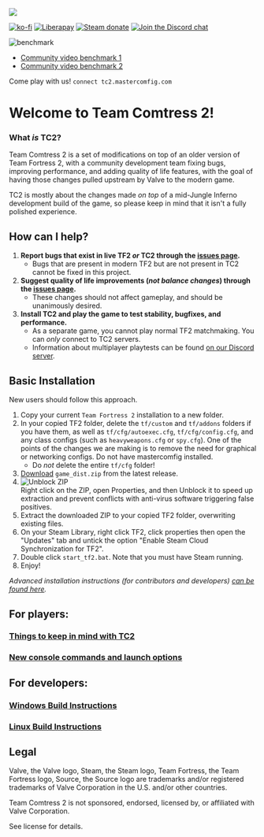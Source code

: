 <img src="https://user-images.githubusercontent.com/2672245/129457367-97e1df49-b44d-45f5-a46a-ce28839036bd.png" align="center">

[![ko-fi](https://img.shields.io/badge/Support%20me%20on-Ko--fi-FF5E5B.svg?logo=ko-fi&style=flat-square)](https://ko-fi.com/mastercoms)
[![Liberapay](https://img.shields.io/liberapay/receives/mastercoms.svg?logo=liberapay&style=flat-square)](https://liberapay.com/mastercoms/)
[![Steam donate](https://img.shields.io/badge/Donate%20via-Steam-00adee.svg?style=flat-square&logo=steam)](https://steamcommunity.com/tradeoffer/new/?partner=85845165&token=M9cQHh8N)
[![Join the Discord chat](https://img.shields.io/badge/Discord-%23patch--pack-5865F2.svg?style=flat-square&logo=discord)](https://discord.gg/CuPb2zV)

![benchmark](https://user-images.githubusercontent.com/2672245/176000726-21e45939-28ef-4e8e-b4f6-c0cba5ba4d1c.png)

* [Community video benchmark 1](https://youtu.be/Jj4IjW0EQ6Q)
* [Community video benchmark 2](https://youtu.be/VRMWTYv5Fmc)

Come play with us! `connect tc2.mastercomfig.com`

# Welcome to Team Comtress 2!

### What *is* TC2?

Team Comtress 2 is a set of modifications on top of an older version of Team Fortress 2, with a community development team fixing bugs, improving performance, and adding quality of life features, with the goal of having those changes pulled upstream by Valve to the modern game.

TC2 is mostly about the changes made _on top_ of a mid-Jungle Inferno development build of the game, so please keep in mind that it isn't a fully polished experience.

## How can I help?

1. **Report bugs that exist in live TF2 *or* TC2 through the [issues page](https://github.com/mastercomfig/tf2-patches/issues).**
	* Bugs that are present in modern TF2 but are not present in TC2 cannot be fixed in this project.
2. **Suggest quality of life improvements (*not balance changes*) through the [issues page](https://github.com/mastercomfig/tf2-patches/issues).**
	* These changes should not affect gameplay, and should be unanimously desired.
3. **Install TC2 and play the game to test stability, bugfixes, and performance.**
	* As a separate game, you cannot play normal TF2 matchmaking. You can *only* connect to TC2 servers.
	* Information about multiplayer playtests can be found [on our Discord server](https://discord.gg/CuPb2zV).

## Basic Installation

New users should follow this approach.

1. Copy your current `Team Fortress 2` installation to a new folder.
2. In your copied TF2 folder, delete the `tf/custom` and `tf/addons` folders if you have them, as well as `tf/cfg/autoexec.cfg`, `tf/cfg/config.cfg`, and any class configs (such as `heavyweapons.cfg` or `spy.cfg`). One of the points of the changes we are making is to remove the need for graphical or networking configs. Do not have mastercomfig installed.
	* Do *not* delete the entire `tf/cfg` folder!
3. [Download](https://github.com/mastercomfig/tf2-patches/releases/latest) `game_dist.zip` from the latest release.
4. ![Unblock ZIP](https://kb.corel.com/Attachments/kcs-180590/unblock3.png) <br> Right click on the ZIP, open Properties, and then Unblock it to speed up extraction and prevent conflicts with anti-virus software triggering false positives.
5. Extract the downloaded ZIP to your copied TF2 folder, overwriting existing files.
6. On your Steam Library, right click TF2, click properties then open the "Updates" tab and untick the option "Enable Steam Cloud Synchronization for TF2".
7. Double click `start_tf2.bat`. Note that you must have Steam running.
8. Enjoy!

*Advanced installation instructions (for contributors and developers) [can be found here](https://github.com/mastercomfig/tf2-patches/wiki/Advanced-Installation-Instructions).*

## For players:

### [Things to keep in mind with TC2](https://github.com/mastercomfig/tf2-patches/wiki/Things-to-keep-in-mind-with-TC2)
### [New console commands and launch options](https://github.com/mastercomfig/tf2-patches/wiki/New-console-commands-and-launch-options)

## For developers:

### [Windows Build Instructions](https://github.com/mastercomfig/tf2-patches/wiki/Windows-Build-Instructions)
### [Linux Build Instructions](https://github.com/mastercomfig/tf2-patches/wiki/Linux-Build-Instructions)

## Legal

Valve, the Valve logo, Steam, the Steam logo, Team Fortress, the Team Fortress logo, Source, the Source logo are trademarks and/or registered trademarks of Valve Corporation in the U.S. and/or other countries.

Team Comtress 2 is not sponsored, endorsed, licensed by, or affiliated with Valve Corporation.

See license for details.
